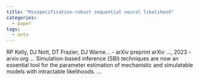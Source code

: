 ```yaml
---
title: "Misspecification-robust sequential neural likelihood"
categories:
  - paper
tags:
  - auto
---
```

RP Kelly, DJ Nott, DT Frazier, DJ Warne… - arXiv preprint arXiv …, 2023 - arxiv.org
… Simulation-based inference (SBI) techniques are now an essential tool for the parameter estimation of mechanistic and simulatable models with intractable likelihoods. …
